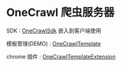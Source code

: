 # OneCrawl 爬虫服务器

SDK : [OneCrawlSdk](https://github.com/seveniu/OneCrawlSdk) 嵌入到客户端使用

模板管理(DEMO) : [OneCrawlTemplate](https://github.com/seveniu/OneCrawlTemplate)

chrome 插件 : [OneCrawlTemplateExtension](https://github.com/seveniu/OneCrawlTemplateExtension)


